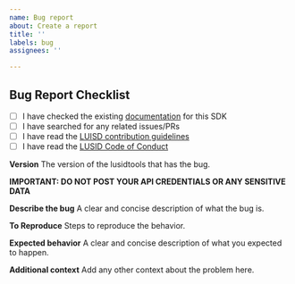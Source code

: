 ```yaml
---
name: Bug report
about: Create a report
title: ''
labels: bug
assignees: ''

---
```


## Bug Report Checklist

- [ ] I have checked the existing [documentation](https://github.com/finbourne/lusid-python-tools/wiki) for this SDK
- [ ] I have searched for any related issues/PRs
- [ ] I have read the [LUISD contribution guidelines](https://github.com/finbourne/lusid-python-tools/blob/master/docs/CONTRIBUTING.md)
- [ ] I have read the [LUSID Code of Conduct](https://github.com/finbourne/lusid-python-tools/blob/master/docs/CODE_OF_CONDUCT.md)

**Version**
The version of the lusidtools that has the bug. 

**IMPORTANT: DO NOT POST YOUR API CREDENTIALS OR ANY SENSITIVE DATA**

**Describe the bug**
A clear and concise description of what the bug is.

**To Reproduce**
Steps to reproduce the behavior.

**Expected behavior**
A clear and concise description of what you expected to happen.

**Additional context**
Add any other context about the problem here.
